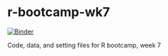 # r-bootcamp-wk7

[![Binder](https://mybinder.org/badge_logo.svg)](https://mybinder.org/v2/gh/wingho-uw/r-bootcamp-wk7/HEAD?urlpath=rstudio)


Code, data, and setting files for R bootcamp, week 7
